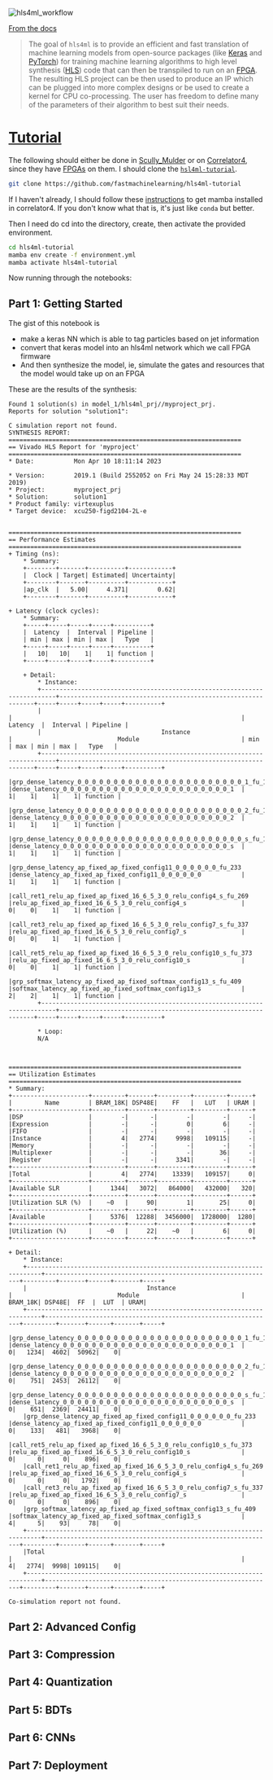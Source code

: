 ![hls4ml_workflow](knowledge_base/img/hls4ml_workflow.png)

[From the docs](https://fastmachinelearning.org/hls4ml/concepts.html)
>The goal of `hls4ml` is to provide an efficient and fast translation of machine learning models from open-source packages (like [Keras](/knowledge_base/keras.md) and [PyTorch](/knowledge_base/pytorch.md)) for training machine learning algorithms to high level synthesis ([HLS](/knowledge_base/HLS.md)) code that can then be transpiled to run on an [FPGA](/knowledge_base/FPGAs.md). The resulting HLS project can be then used to produce an IP which can be plugged into more complex designs or be used to create a kernel for CPU co-processing. The user has freedom to define many of the parameters of their algorithm to best suit their needs.

# [Tutorial](https://github.com/fastmachinelearning/hls4ml-tutorial)

The following should either be done in [Scully_Mulder](/knowledge_base/Scully_Mulder.md) or on [Correlator4](/knowledge_base/Correlator4.md), since they have [FPGAs](/knowledge_base/FPGA.md) on them.
I should clone the [`hsl4ml-tutorial`](https://github.com/fastmachinelearning/hls4ml-tutorial).
```bash
git clone https://github.com/fastmachinelearning/hls4ml-tutorial
```
If I haven't already, I should follow these [instructions](/knowledge_base/mamba.md) to get mamba installed in correlator4. If you don't know what that is, it's just like `conda` but better.

Then I need do cd into the directory, create, then activate the provided environment.
```bash
cd hls4ml-tutorial
mamba env create -f environment.yml
mamba activate hls4ml-tutorial
```

Now running through the notebooks:
## Part 1: Getting Started
The gist of this notebook is 
* make a keras NN which is able to tag particles based on jet information
* convert that keras model into an hls4ml network which we call FPGA firmware
* And then synthesize the model, ie, simulate the gates and resources that the model would take up on an FPGA

These are the results of the synthesis:

```
Found 1 solution(s) in model_1/hls4ml_prj//myproject_prj.
Reports for solution "solution1":

C simulation report not found.
SYNTHESIS REPORT:
================================================================
== Vivado HLS Report for 'myproject'
================================================================
* Date:           Mon Apr 10 18:11:14 2023

* Version:        2019.1 (Build 2552052 on Fri May 24 15:28:33 MDT 2019)
* Project:        myproject_prj
* Solution:       solution1
* Product family: virtexuplus
* Target device:  xcu250-figd2104-2L-e


================================================================
== Performance Estimates
================================================================
+ Timing (ns): 
    * Summary: 
    +--------+-------+----------+------------+
    |  Clock | Target| Estimated| Uncertainty|
    +--------+-------+----------+------------+
    |ap_clk  |   5.00|     4.371|        0.62|
    +--------+-------+----------+------------+

+ Latency (clock cycles): 
    * Summary: 
    +-----+-----+-----+-----+----------+
    |  Latency  |  Interval | Pipeline |
    | min | max | min | max |   Type   |
    +-----+-----+-----+-----+----------+
    |   10|   10|    1|    1| function |
    +-----+-----+-----+-----+----------+

    + Detail: 
        * Instance: 
        +--------------------------------------------------------------------------+---------------------------------------------------------------+-----+-----+-----+-----+----------+
        |                                                                          |                                                               |  Latency  |  Interval | Pipeline |
        |                                 Instance                                 |                             Module                            | min | max | min | max |   Type   |
        +--------------------------------------------------------------------------+---------------------------------------------------------------+-----+-----+-----+-----+----------+
        |grp_dense_latency_0_0_0_0_0_0_0_0_0_0_0_0_0_0_0_0_0_0_0_0_0_0_0_1_fu_123  |dense_latency_0_0_0_0_0_0_0_0_0_0_0_0_0_0_0_0_0_0_0_0_0_0_0_1  |    1|    1|    1|    1| function |
        |grp_dense_latency_0_0_0_0_0_0_0_0_0_0_0_0_0_0_0_0_0_0_0_0_0_0_0_2_fu_191  |dense_latency_0_0_0_0_0_0_0_0_0_0_0_0_0_0_0_0_0_0_0_0_0_0_0_2  |    1|    1|    1|    1| function |
        |grp_dense_latency_0_0_0_0_0_0_0_0_0_0_0_0_0_0_0_0_0_0_0_0_0_0_0_s_fu_197  |dense_latency_0_0_0_0_0_0_0_0_0_0_0_0_0_0_0_0_0_0_0_0_0_0_0_s  |    1|    1|    1|    1| function |
        |grp_dense_latency_ap_fixed_ap_fixed_config11_0_0_0_0_0_0_fu_233           |dense_latency_ap_fixed_ap_fixed_config11_0_0_0_0_0_0           |    1|    1|    1|    1| function |
        |call_ret1_relu_ap_fixed_ap_fixed_16_6_5_3_0_relu_config4_s_fu_269         |relu_ap_fixed_ap_fixed_16_6_5_3_0_relu_config4_s               |    0|    0|    1|    1| function |
        |call_ret3_relu_ap_fixed_ap_fixed_16_6_5_3_0_relu_config7_s_fu_337         |relu_ap_fixed_ap_fixed_16_6_5_3_0_relu_config7_s               |    0|    0|    1|    1| function |
        |call_ret5_relu_ap_fixed_ap_fixed_16_6_5_3_0_relu_config10_s_fu_373        |relu_ap_fixed_ap_fixed_16_6_5_3_0_relu_config10_s              |    0|    0|    1|    1| function |
        |grp_softmax_latency_ap_fixed_ap_fixed_softmax_config13_s_fu_409           |softmax_latency_ap_fixed_ap_fixed_softmax_config13_s           |    2|    2|    1|    1| function |
        +--------------------------------------------------------------------------+---------------------------------------------------------------+-----+-----+-----+-----+----------+

        * Loop: 
        N/A



================================================================
== Utilization Estimates
================================================================
* Summary: 
+---------------------+---------+-------+---------+---------+------+
|         Name        | BRAM_18K| DSP48E|    FF   |   LUT   | URAM |
+---------------------+---------+-------+---------+---------+------+
|DSP                  |        -|      -|        -|        -|     -|
|Expression           |        -|      -|        0|        6|     -|
|FIFO                 |        -|      -|        -|        -|     -|
|Instance             |        4|   2774|     9998|   109115|     -|
|Memory               |        -|      -|        -|        -|     -|
|Multiplexer          |        -|      -|        -|       36|     -|
|Register             |        -|      -|     3341|        -|     -|
+---------------------+---------+-------+---------+---------+------+
|Total                |        4|   2774|    13339|   109157|     0|
+---------------------+---------+-------+---------+---------+------+
|Available SLR        |     1344|   3072|   864000|   432000|   320|
+---------------------+---------+-------+---------+---------+------+
|Utilization SLR (%)  |    ~0   |     90|        1|       25|     0|
+---------------------+---------+-------+---------+---------+------+
|Available            |     5376|  12288|  3456000|  1728000|  1280|
+---------------------+---------+-------+---------+---------+------+
|Utilization (%)      |    ~0   |     22|    ~0   |        6|     0|
+---------------------+---------+-------+---------+---------+------+

+ Detail: 
    * Instance: 
    +--------------------------------------------------------------------------+---------------------------------------------------------------+---------+-------+------+-------+-----+
    |                                 Instance                                 |                             Module                            | BRAM_18K| DSP48E|  FF  |  LUT  | URAM|
    +--------------------------------------------------------------------------+---------------------------------------------------------------+---------+-------+------+-------+-----+
    |grp_dense_latency_0_0_0_0_0_0_0_0_0_0_0_0_0_0_0_0_0_0_0_0_0_0_0_1_fu_123  |dense_latency_0_0_0_0_0_0_0_0_0_0_0_0_0_0_0_0_0_0_0_0_0_0_0_1  |        0|   1234|  4602|  50962|    0|
    |grp_dense_latency_0_0_0_0_0_0_0_0_0_0_0_0_0_0_0_0_0_0_0_0_0_0_0_2_fu_191  |dense_latency_0_0_0_0_0_0_0_0_0_0_0_0_0_0_0_0_0_0_0_0_0_0_0_2  |        0|    751|  2453|  26112|    0|
    |grp_dense_latency_0_0_0_0_0_0_0_0_0_0_0_0_0_0_0_0_0_0_0_0_0_0_0_s_fu_197  |dense_latency_0_0_0_0_0_0_0_0_0_0_0_0_0_0_0_0_0_0_0_0_0_0_0_s  |        0|    651|  2369|  24411|    0|
    |grp_dense_latency_ap_fixed_ap_fixed_config11_0_0_0_0_0_0_fu_233           |dense_latency_ap_fixed_ap_fixed_config11_0_0_0_0_0_0           |        0|    133|   481|   3968|    0|
    |call_ret5_relu_ap_fixed_ap_fixed_16_6_5_3_0_relu_config10_s_fu_373        |relu_ap_fixed_ap_fixed_16_6_5_3_0_relu_config10_s              |        0|      0|     0|    896|    0|
    |call_ret1_relu_ap_fixed_ap_fixed_16_6_5_3_0_relu_config4_s_fu_269         |relu_ap_fixed_ap_fixed_16_6_5_3_0_relu_config4_s               |        0|      0|     0|   1792|    0|
    |call_ret3_relu_ap_fixed_ap_fixed_16_6_5_3_0_relu_config7_s_fu_337         |relu_ap_fixed_ap_fixed_16_6_5_3_0_relu_config7_s               |        0|      0|     0|    896|    0|
    |grp_softmax_latency_ap_fixed_ap_fixed_softmax_config13_s_fu_409           |softmax_latency_ap_fixed_ap_fixed_softmax_config13_s           |        4|      5|    93|     78|    0|
    +--------------------------------------------------------------------------+---------------------------------------------------------------+---------+-------+------+-------+-----+
    |Total                                                                     |                                                               |        4|   2774|  9998| 109115|    0|
    +--------------------------------------------------------------------------+---------------------------------------------------------------+---------+-------+------+-------+-----+

Co-simulation report not found.
```

## Part 2: Advanced Config



## Part 3: Compression

## Part 4: Quantization

## Part 5: BDTs

## Part 6: CNNs

## Part 7: Deployment

